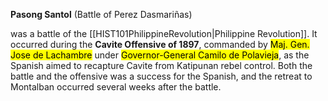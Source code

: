 **Pasong Santol** (Battle of Perez Dasmariñas)

was a battle of the [[HIST101PhilippineRevolution|Philippine Revolution]]. It occurred during the **Cavite Offensive of 1897**, commanded by <mark class="hltr-lightgreen">Maj. Gen. Jose de Lachambre</mark> under <mark class="hltr-lightgreen">Governor-General Camilo de Polavieja</mark>, as the Spanish aimed to recapture Cavite from Katipunan rebel control. Both the battle and the offensive was a success for the Spanish, and the retreat to Montalban occurred several weeks after the battle.